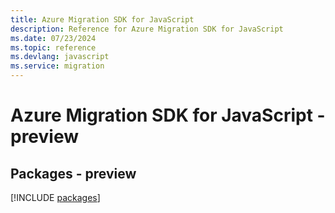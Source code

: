 ```yaml
---
title: Azure Migration SDK for JavaScript
description: Reference for Azure Migration SDK for JavaScript
ms.date: 07/23/2024
ms.topic: reference
ms.devlang: javascript
ms.service: migration
---
```

# Azure Migration SDK for JavaScript - preview
## Packages - preview
[!INCLUDE [packages](migration-index.md)]
